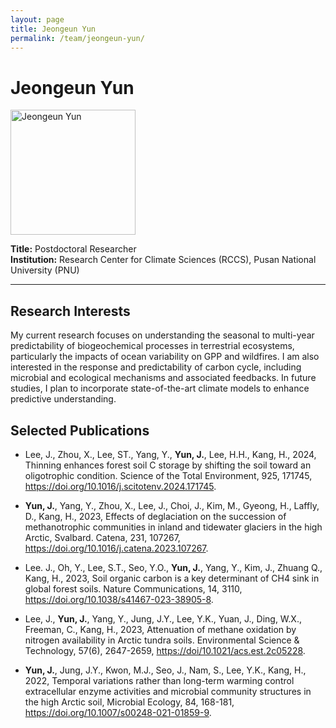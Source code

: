 ```yaml
---
layout: page
title: Jeongeun Yun
permalink: /team/jeongeun-yun/
---
```


# Jeongeun Yun

<!--- <img src="/images/jeongeun-yun.jpeg" alt="Jeongeun Yun" width="200" /> --->
<img src="{{ site.baseurl }}/images/jeongeun-yun.jpeg" alt="Jeongeun Yun" width="200" />



**Title:** Postdoctoral Researcher  
**Institution:** Research Center for Climate Sciences (RCCS), Pusan National University (PNU)

---

## Research Interests

My current research focuses on understanding the seasonal to multi-year predictability of biogeochemical processes in terrestrial ecosystems, particularly the impacts of ocean variability on GPP and wildfires. I am also interested in the response and predictability of carbon cycle, including microbial and ecological mechanisms and associated feedbacks. In future studies, I plan to incorporate state-of-the-art climate models to enhance predictive understanding.

## Selected Publications

- Lee, J., Zhou, X., Lee, ST., Yang, Y., <b>Yun, J.</b>, Lee, H.H., Kang, H., 2024, Thinning enhances forest soil C storage by shifting the soil toward an oligotrophic condition. Science of the Total Environment, 925, 171745, <a href="https://doi.org/10.1016/j.scitotenv.2024.171745">https://doi.org/10.1016/j.scitotenv.2024.171745</a>.

- <b>Yun, J.</b>, Yang, Y., Zhou, X., Lee, J., Choi, J., Kim, M., Gyeong, H., Laffly, D., Kang, H., 2023, Effects of deglaciation on the succession of methanotrophic communities in inland and tidewater glaciers in the high Arctic, Svalbard. Catena, 231, 107267, <a href="https://doi.org/10.1016/j.catena.2023.107267">https://doi.org/10.1016/j.catena.2023.107267</a>.

- Lee. J., Oh, Y., Lee, S.T., Seo, Y.O., <b>Yun, J.</b>, Yang, Y., Kim, J., Zhuang Q., Kang, H., 2023, Soil organic carbon is a key determinant of CH4 sink in global forest soils. Nature Communications, 14, 3110, <a href="https://doi.org/10.1038/s41467-023-38905-8">https://doi.org/10.1038/s41467-023-38905-8</a>.

- Lee, J., <b>Yun, J.</b>, Yang, Y., Jung, J.Y., Lee, Y.K., Yuan, J., Ding, W.X., Freeman, C., Kang, H., 2023, Attenuation of methane oxidation by nitrogen availability in Arctic tundra soils. Environmental Science & Technology, 57(6), 2647-2659, <a href="https://doi/10.1021/acs.est.2c05228">https://doi/10.1021/acs.est.2c05228</a>.

- <b>Yun, J.</b>, Jung, J.Y., Kwon, M.J., Seo, J., Nam, S., Lee, Y.K., Kang, H., 2022, Temporal variations rather than long-term warming control extracellular enzyme activities and microbial community structures in the high Arctic soil, Microbial Ecology, 84, 168-181, <a href="https://doi.org/10.1007/s00248-021-01859-9">https://doi.org/10.1007/s00248-021-01859-9</a>.
